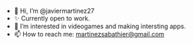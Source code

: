 - 👋 Hi, I’m @javiermartinez27
- ✨ Currently open to work.
- 👀 I’m interested in videogames and making intersting apps.
- 📫 How to reach me: martinezsabathier@gmail.com
<!---
javiermartinez27/javiermartinez27 is a ✨ special ✨ repository because its `README.md` (this file) appears on your GitHub profile.
You can click the Preview link to take a look at your changes.
--->
